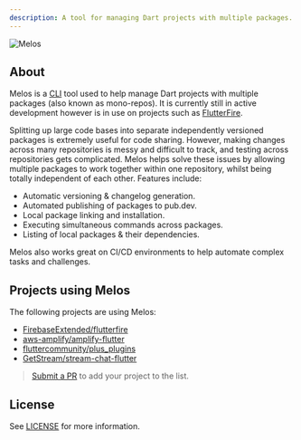 ```yaml
---
description: A tool for managing Dart projects with multiple packages.
---
```


<Image src="https://static.invertase.io/assets/melos-logo.png" alt="Melos" zoom={false} caption="A tool for managing Dart projects with multiple packages." />

## About

Melos is a [CLI](https://en.wikipedia.org/wiki/Command-line_interface) tool used to help manage Dart projects with multiple packages (also known as mono-repos). It is currently still in active development however is in use on projects such as [FlutterFire](https://github.com/FirebaseExtended/flutterfire).

Splitting up large code bases into separate independently versioned packages is extremely useful for code sharing. However, making changes across many repositories is messy and difficult to track, and testing across repositories gets complicated. Melos helps solve these issues by allowing multiple packages to work together within one repository, whilst being totally independent of each other. Features include:

- Automatic versioning & changelog generation.
- Automated publishing of packages to pub.dev.
- Local package linking and installation.
- Executing simultaneous commands across packages.
- Listing of local packages & their dependencies.

Melos also works great on CI/CD environments to help automate complex tasks and challenges.

## Projects using Melos

The following projects are using Melos:

- [FirebaseExtended/flutterfire](https://github.com/FirebaseExtended/flutterfire)
- [aws-amplify/amplify-flutter](https://github.com/aws-amplify/amplify-flutter)
- [fluttercommunity/plus_plugins](https://github.com/fluttercommunity/plus_plugins)
- [GetStream/stream-chat-flutter](https://github.com/GetStream/stream-chat-flutter)

> [Submit a PR](https://github.com/invertase/melos/edit/master/docs/README.md) to add your project to the list.

## License

See [LICENSE](https://github.com/invertase/melos/blob/master/LICENSE) for more information.
